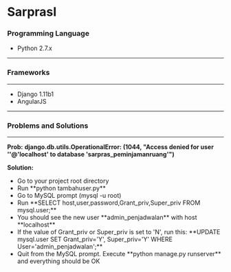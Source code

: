 # SarprasI

### Programming Language

<ul>
	<li>Python 2.7.x</li>
</ul>

-----

### Frameworks

-----

<ul>
	<li>Django 1.11b1</li>
	<li>AngularJS</li>
</ul>

-----

### Problems and Solutions

-----

**Prob:**
<b>django.db.utils.OperationalError: (1044, "Access denied for user ''@'localhost' to database 'sarpras_peminjamanruang'")</b>

**Solution:**
<ul>
	<li>Go to your project root directory</li>
	<li>Run **python tambahuser.py**</li>
	<li>Go to MySQL prompt (mysql -u root)</li>
	<li>Run **SELECT host,user,password,Grant_priv,Super_priv FROM mysql.user;**</li>
	<li>You should see the new user **admin_penjadwalan** with host **localhost**</li>
	<li>If the value of Grant_priv or Super_priv is set to 'N', run this: **UPDATE mysql.user SET Grant_priv='Y', Super_priv='Y' WHERE User='admin_penjadwalan';**</li>
	<li>Quit from the MySQL prompt. Execute **python manage.py runserver** and everything should be OK</li>
</ul>